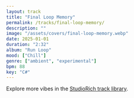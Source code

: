 ```yaml
---
layout: track
title: "Final Loop Memory"
permalink: /tracks/final-loop-memory/
description: ""
image: "/assets/covers/final-loop-memory.webp"
date: 2025-01-01
duration: "2:32"
album: "Run Loop"
mood: ["Chill"]
genre: ["ambient", "experimental"]
bpm: 88
key: "C#"
---
```


Explore more vibes in the [StudioRich track library](/tracks/).
